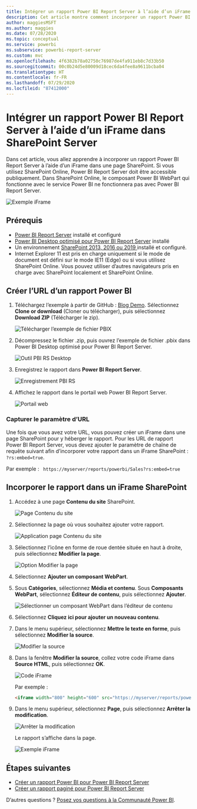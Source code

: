 ```yaml
---
title: Intégrer un rapport Power BI Report Server à l’aide d’un iFrame dans SharePoint Server
description: Cet article montre comment incorporer un rapport Power BI Report Server dans un iFrame sur SharePoint Server.
author: maggiesMSFT
ms.author: maggies
ms.date: 07/28/2020
ms.topic: conceptual
ms.service: powerbi
ms.subservice: powerbi-report-server
ms.custom: mvc
ms.openlocfilehash: 4f6382b78a02750c76987de4fa911eb8c7d33b50
ms.sourcegitcommit: 00c0b24d5e80009d18cec6da4fee8a9611bcba04
ms.translationtype: HT
ms.contentlocale: fr-FR
ms.lasthandoff: 07/29/2020
ms.locfileid: "87412000"
---
```

# <a name="embed-a-power-bi-report-server-report-using-an-iframe-in-sharepoint-server"></a>Intégrer un rapport Power BI Report Server à l’aide d’un iFrame dans SharePoint Server

Dans cet article, vous allez apprendre à incorporer un rapport Power BI Report Server à l’aide d’un iFrame dans une page SharePoint. Si vous utilisez SharePoint Online, Power BI Report Server doit être accessible publiquement. Dans SharePoint Online, le composant Power BI WebPart qui fonctionne avec le service Power BI ne fonctionnera pas avec Power BI Report Server.  

![Exemple iFrame](media/quickstart-embed/quickstart_embed_01.png)

## <a name="prerequisites"></a>Prérequis
* [Power BI Report Server](https://powerbi.microsoft.com/report-server/) installé et configuré
* [Power BI Desktop optimisé pour Power BI Report Server](install-powerbi-desktop.md) installé
* Un environnement [SharePoint 2013, 2016 ou 2019 ](https://docs.microsoft.com/sharepoint/install/install) installé et configuré.
* Internet Explorer 11 est pris en charge uniquement si le mode de document est défini sur le mode IE11 (Edge) ou si vous utilisez SharePoint Online. Vous pouvez utiliser d’autres navigateurs pris en charge avec SharePoint localement et SharePoint Online.

## <a name="create-the-power-bi-report-url"></a>Créer l’URL d’un rapport Power BI

1. Téléchargez l’exemple à partir de GitHub : [Blog Demo](https://github.com/Microsoft/powerbi-desktop-samples). Sélectionnez **Clone or download** (Cloner ou télécharger), puis sélectionnez **Download ZIP** (Télécharger le zip).

    ![Télécharger l’exemple de fichier PBIX](media/quickstart-embed/quickstart_embed_14.png)

2. Décompressez le fichier .zip, puis ouvrez l’exemple de fichier .pbix dans Power BI Desktop optimisé pour Power BI Report Server.

    ![Outil PBI RS Desktop](media/quickstart-embed/quickstart_embed_02.png)

3. Enregistrez le rapport dans **Power BI Report Server**. 

    ![Enregistrement PBI RS](media/quickstart-embed/quickstart_embed_03.png)

4. Affichez le rapport dans le portail web Power BI Report Server.

    ![Portail web](media/quickstart-embed/quickstart_embed_04.png)

### <a name="capture-the-url-parameter"></a>Capturer le paramètre d’URL

Une fois que vous avez votre URL, vous pouvez créer un iFrame dans une page SharePoint pour y héberger le rapport. Pour les URL de rapport Power BI Report Server, vous devez ajouter le paramètre de chaîne de requête suivant afin d’incorporer votre rapport dans un iFrame SharePoint : `?rs:embed=true`.

   Par exemple :
    ``` 
    https://myserver/reports/powerbi/Sales?rs:embed=true
    ```
## <a name="embed-the-report-in-a-sharepoint-iframe"></a>Incorporer le rapport dans un iFrame SharePoint

1. Accédez à une page **Contenu du site** SharePoint.

    ![Page Contenu du site](media/quickstart-embed/quickstart_embed_05.png)

2. Sélectionnez la page où vous souhaitez ajouter votre rapport.

    ![Application page Contenu du site](media/quickstart-embed/quickstart_embed_06.png)

3. Sélectionnez l’icône en forme de roue dentée située en haut à droite, puis sélectionnez **Modifier la page**.

    ![Option Modifier la page](media/quickstart-embed/quickstart_embed_07.png)

4. Sélectionnez **Ajouter un composant WebPart**.

5. Sous **Catégories**, sélectionnez **Média et contenu**. Sous **Composants WebPart**, sélectionnez **Éditeur de contenu**, puis sélectionnez **Ajouter**.

    ![Sélectionner un composant WebPart dans l’éditeur de contenu](media/quickstart-embed/quickstart_embed_09.png)

6. Sélectionnez **Cliquez ici pour ajouter un nouveau contenu**.

7. Dans le menu supérieur, sélectionnez **Mettre le texte en forme**, puis sélectionnez **Modifier la source**.

     ![Modifier la source](media/quickstart-embed/quickstart_embed_11.png)

8. Dans la fenêtre **Modifier la source**, collez votre code iFrame dans **Source HTML**, puis sélectionnez **OK**.

    ![Code iFrame](media/quickstart-embed/quickstart_embed_12.png)

     Par exemple :
     ```html
     <iframe width="800" height="600" src="https://myserver/reports/powerbi/Sales?rs:embed=true" frameborder="0" allowFullScreen="true"></iframe>
     ```

9. Dans le menu supérieur, sélectionnez **Page**, puis sélectionnez **Arrêter la modification**.

    ![Arrêter la modification](media/quickstart-embed/quickstart_embed_13.png)

    Le rapport s’affiche dans la page.

    ![Exemple iFrame](media/quickstart-embed/quickstart_embed_01.png)

## <a name="next-steps"></a>Étapes suivantes

- [Créer un rapport Power BI pour Power BI Report Server](quickstart-create-powerbi-report.md)  
- [Créer un rapport paginé pour Power BI Report Server](quickstart-create-paginated-report.md)  

D’autres questions ? [Posez vos questions à la Communauté Power BI](https://community.powerbi.com/). 
